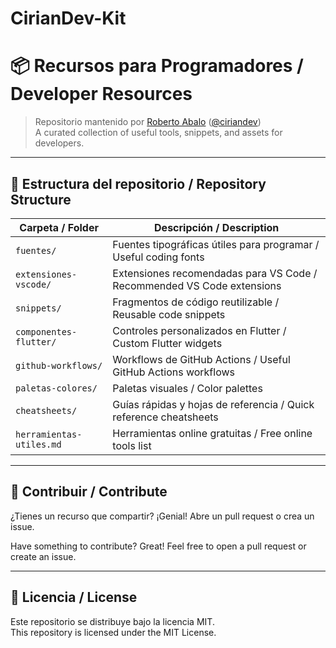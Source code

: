 # CirianDev-Kit

# 📦 Recursos para Programadores / Developer Resources

> Repositorio mantenido por [Roberto Abalo](https://www.linkedin.com/in/roberto-abalo-rodr%C3%ADguez-25a79a3b/) ([@ciriandev](https://github.com/ciriandev))  
> A curated collection of useful tools, snippets, and assets for developers.

---

## 📁 Estructura del repositorio / Repository Structure

| Carpeta / Folder           | Descripción / Description |
|---------------------------|----------------------------|
| `fuentes/`                | Fuentes tipográficas útiles para programar / Useful coding fonts |
| `extensiones-vscode/`     | Extensiones recomendadas para VS Code / Recommended VS Code extensions |
| `snippets/`               | Fragmentos de código reutilizable / Reusable code snippets |
| `componentes-flutter/`    | Controles personalizados en Flutter / Custom Flutter widgets |
| `github-workflows/`       | Workflows de GitHub Actions / Useful GitHub Actions workflows |
| `paletas-colores/`        | Paletas visuales / Color palettes |
| `cheatsheets/`            | Guías rápidas y hojas de referencia / Quick reference cheatsheets |
| `herramientas-utiles.md`  | Herramientas online gratuitas / Free online tools list |

---

## 🤝 Contribuir / Contribute

¿Tienes un recurso que compartir? ¡Genial! Abre un pull request o crea un issue.

Have something to contribute? Great! Feel free to open a pull request or create an issue.

---

## 📄 Licencia / License

Este repositorio se distribuye bajo la licencia MIT.  
This repository is licensed under the MIT License.
